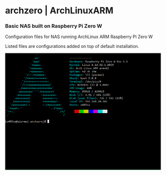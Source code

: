 # archzero | ArchLinuxARM
### Basic NAS built on Raspberry Pi Zero W
Configuration files for NAS running ArchLinux ARM Raspberry Pi Zero W

Listed files are configurations added on top of default installation.

![Screenshot](https://github.com/alexandrebobkov/archzero/blob/master/img/Capture.PNG)
